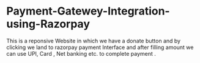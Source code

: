 # Payment-Gatewey-Integration-using-Razorpay
This is a reponsive Website in which we have a donate button and by clicking we land to razorpay payment Interface and after filling amount we can use UPI, Card , Net banking etc.  to complete payment .
